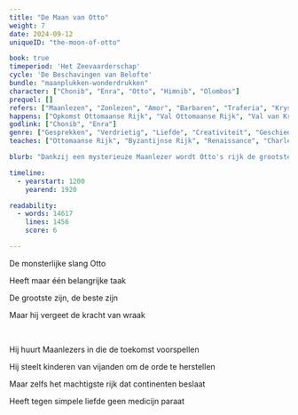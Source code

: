 ```yaml
---
title: "De Maan van Otto"
weight: 7
date: 2024-09-12
uniqueID: "the-moon-of-otto"

book: true
timeperiod: 'Het Zeevaarderschap'
cycle: 'De Beschavingen van Belofte'
bundle: "maanplukken-wonderdrukken"
character: ["Chonib", "Enra", "Otto", "Himnib", "Olombos"]
prequel: []
refers: ["Maanlezen", "Zonlezen", "Amor", "Barbaren", "Traferia", "Krysnadom", "Miradom", "Devirma", "Kristinapel", "Isanmoel", "Duifs", "Schola", "Tamli", "Amorische Rijk", "Het Zijden Pad", "Floria", "Vennis", "Itta", "Leo Da Vennisi", "Esprante", "Gosti", "Ardex", "Bella", "Garda", "Origina", "Compana", "Gidi", "Jaco", "Casbrita", "Frambozi", "Kina"]
happens: ["Opkomst Ottomaanse Rijk", "Val Ottomaanse Rijk", "Val van Kristinapal"]
godlink: ["Chonib", "Enra"]
genre: ["Gesprekken", "Verdrietig", "Liefde", "Creativiteit", "Geschiedenis", "Maatschappij"]
teaches: ["Ottomaanse Rijk", "Byzantijnse Rijk", "Renaissance", "Charles de Tweede", "Colombus"]

blurb: "Dankzij een mysterieuze Maanlezer wordt Otto's rijk de grootste. Maar als Otto in gevaar komt, moeten zijn kinderachtige zoons, een slaaf van de vijand, en de maan zelve handelen om het rijk nog bij elkaar te houden---of juist niet."

timeline:
  - yearstart: 1200
    yearend: 1920

readability:
  - words: 14617
    lines: 1456
    score: 6

---
```


De monsterlijke slang Otto

Heeft maar één belangrijke taak

De grootste zijn, de beste zijn

Maar hij vergeet de kracht van wraak

&nbsp;

Hij huurt Maanlezers in die de toekomst voorspellen

Hij steelt kinderen van vijanden om de orde te herstellen

Maar zelfs het machtigste rijk dat continenten beslaat

Heeft tegen simpele liefde geen medicijn paraat